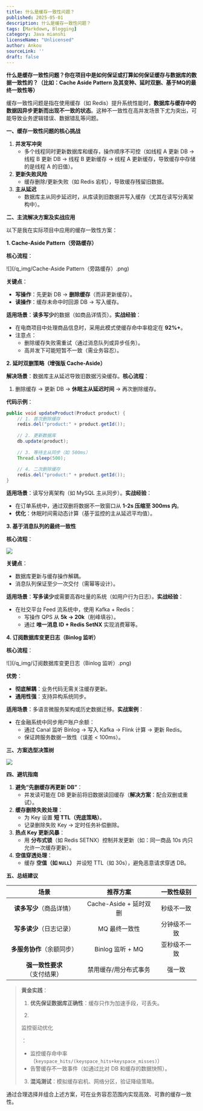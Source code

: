 ```yaml
---
title: 什么是缓存一致性问题？
published: 2025-05-01
description: 什么是缓存一致性问题？
tags: [Markdown, Blogging]
category: Java mianshi
licenseName: "Unlicensed"
author: Ankou
sourceLink: ''
draft: false
---
```

**什么是缓存一致性问题？你在项目中是如何保证或打算如何保证缓存与数据库的数据一致性的？（比如：Cache Aside Pattern 及其变种、延时双删、基于MQ的最终一致性等）**

缓存一致性问题是指在使用缓存（如 Redis）提升系统性能时，**数据库与缓存中的数据因异步更新而出现不一致的状态**。这种不一致性在高并发场景下尤为突出，可能导致业务逻辑错误、数据错乱等问题。

**一、缓存一致性问题的核心挑战**

1. **并发写冲突**
   - 多个线程同时更新数据库和缓存，操作顺序不可控（如线程 A 更新 DB → 线程 B 更新 DB → 线程 B 更新缓存 → 线程 A 更新缓存，导致缓存中存储的是线程 A 的旧值）。
2. **更新失败风险**
   - 缓存删除/更新失败（如 Redis 宕机），导致缓存残留旧数据。
3. **主从延迟**
   - 数据库主从同步延迟时，从库读到旧数据并写入缓存（尤其在读写分离架构中）。

**二、主流解决方案及实战应用**

以下是我在实际项目中应用的缓存一致性方案：

**1. Cache-Aside Pattern（旁路缓存）**

**核心流程**：

![](/q_img/Cache-Aside Pattern（旁路缓存）.png)

**关键点**：

- **写操作**：先更新 DB → **删除缓存**（而非更新缓存）。
- **读操作**：缓存未命中时回源 DB → 写入缓存。

**适用场景**：**读多写少**的数据（如商品详情页）。
​**​实战经验​**​：

- 在电商项目中处理商品信息时，采用此模式使缓存命中率稳定在 **92%+**。
- 注意点：
  - 删除缓存失败需重试（通过消息队列或异步任务）。
  - 高并发下可能短暂不一致（需业务容忍）。

**2. 延时双删策略（增强版 Cache-Aside）**

**解决场景**：数据库主从延迟导致旧数据污染缓存。
​**​核心流程​**​：

1. 删除缓存 → 更新 DB → **休眠主从延迟时间** → 再次删除缓存。

**代码示例**：

```java
public void updateProduct(Product product) {
    // 1. 首次删除缓存
    redis.del("product:" + product.getId());
    
    // 2. 更新数据库
    db.update(product);
    
    // 3. 等待主从同步（如 500ms）
    Thread.sleep(500);
    
    // 4. 二次删除缓存
    redis.del("product:" + product.getId());
}
```

**适用场景**：读写分离架构（如 MySQL 主从同步）。
​**​实战经验​**​：

- 在订单系统中，通过双删将数据不一致窗口从 **1-2s 压缩至 300ms 内**。
- **优化**：休眠时间需动态计算（基于监控的主从延迟平均值）。

**3. 基于消息队列的最终一致性**

**核心流程**：

![](/q_img/基于消息队列的最终一致性​.png)

**关键点**：

- 数据库更新与缓存操作解耦。
- 消息队列保证至少一次交付（需幂等设计）。

**适用场景**：**写多读少**或需要高吞吐量的系统（如用户行为日志）。
​**​实战经验​**​：

- 在社交平台 Feed 流系统中，使用 Kafka + Redis：
  - 写操作 QPS 从 **5k → 20k**（削峰填谷）。
  - 通过 **唯一消息 ID + Redis SetNX** 实现消费幂等。

**4. 订阅数据库变更日志（Binlog 监听）**

**核心流程**：

![](/q_img/订阅数据库变更日志（Binlog 监听）​.png)

**优势**：

- **彻底解耦**：业务代码无需关注缓存更新。
- **通用性强**：支持异构系统同步。

**适用场景**：多语言微服务架构或历史数据迁移。
​**​实战案例​**​：

- 在金融系统中同步用户账户余额：
  - 通过 Canal 监听 Binlog → 写入 Kafka → Flink 计算 → 更新 Redis。
  - 保证跨服务数据一致性（误差 < 100ms）。

**三、方案选型决策树**

![](/q_img/方案选型决策树​.png)

**四、避坑指南**

1. **避免“先删缓存再更新 DB”**：
   - 并发读可能在 DB 更新前将旧数据读回缓存（**解决方案**：配合双删或重试）。
2. **缓存删除失败处理**：
   - 为 Key 设置 **短 TTL（兜底策略）**。
   - 记录删除失败 Key → 定时任务补偿删除。
3. **热点 Key 更新风暴**：
   - 用 **分布式锁**（如 Redis SETNX）控制并发更新（如：同一商品 10s 内只允许一次缓存更新）。
4. **空值穿透处理**：
   - 缓存 **空值（如 `NULL`）** 并设短 TTL（如 30s），避免恶意请求穿透 DB。

**五、总结建议**

|           **场景**           |      **推荐方案**      | **一致性级别** |
| :--------------------------: | :--------------------: | :------------: |
|   **读多写少**（商品详情）   | Cache-Aside + 延时双删 |   秒级不一致   |
|   **写多读少**（日志记录）   |     MQ 最终一致性      |  分钟级不一致  |
|  **多服务协作**（余额同步）  |    Binlog 监听 + MQ    |  亚秒级不一致  |
| **强一致性要求**（支付结果） | 禁用缓存/用分布式事务  |     强一致     |

> **黄金实践**：
>
> 1. **优先保证数据库正确性**：缓存只作为加速手段，可丢失。
>
> 2. 
>
>    监控驱动优化
>
>    ：
>
>    - 监控缓存命中率（`keyspace_hits/(keyspace_hits+keyspace_misses)`）
>    - 告警缓存不一致事件（如通过比对 DB 和缓存的数据快照）。
>
> 3. **混沌测试**：模拟缓存宕机、网络分区，验证降级策略。

通过合理选择并组合上述方案，可在业务容忍范围内实现高效、可靠的缓存一致性。